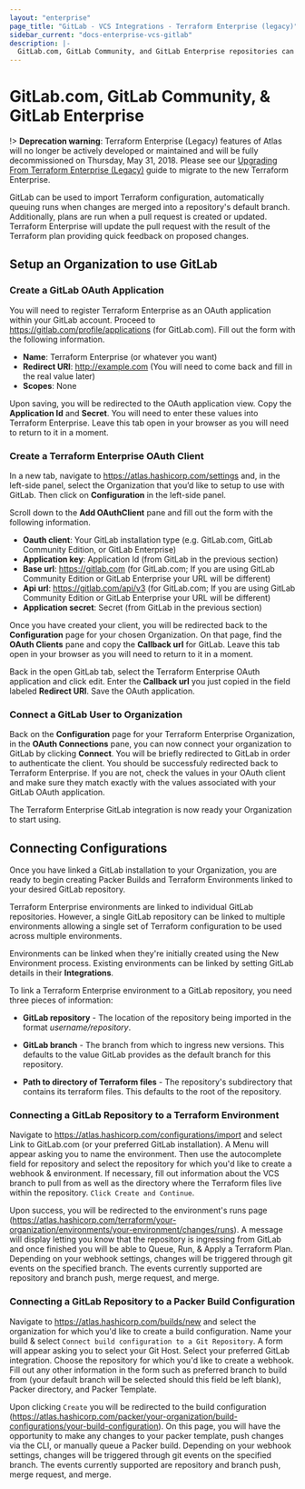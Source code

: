 ```yaml
---
layout: "enterprise"
page_title: "GitLab - VCS Integrations - Terraform Enterprise (legacy)"
sidebar_current: "docs-enterprise-vcs-gitlab"
description: |-
  GitLab.com, GitLab Community, and GitLab Enterprise repositories can be integrated with Terraform Enterprise by using push command.
---
```


# GitLab.com, GitLab Community, & GitLab Enterprise

!> **Deprecation warning**: Terraform Enterprise (Legacy) features of Atlas will no longer be actively developed or maintained and will be fully decommissioned on Thursday, May 31, 2018. Please see our [Upgrading From Terraform Enterprise (Legacy)](https://www.terraform.io/docs/enterprise/upgrade/index.html) guide to migrate to the new Terraform Enterprise.

GitLab can be used to import Terraform configuration, automatically
queuing runs when changes are merged into a repository's default branch.
Additionally, plans are run when a pull request is created or updated. Terraform
Enterprise will update the pull request with the result of the Terraform plan
providing quick feedback on proposed changes.

## Setup an Organization to use GitLab

### Create a GitLab OAuth Application

You will need to register Terraform Enterprise as an OAuth application within your GitLab account. Proceed to https://gitlab.com/profile/applications (for GitLab.com). Fill out the form with the following information.

- **Name**: Terraform Enterprise (or whatever you want)
- **Redirect URI**: http://example.com (You will need to come back and fill in the real value later)
- **Scopes**: None

Upon saving, you will be redirected to the OAuth application view. Copy the **Application Id** and **Secret**. You will need to enter these values into Terraform Enterprise. Leave this tab open in your browser as you will need to return to it in a moment.


### Create a Terraform Enterprise OAuth Client

In a new tab, navigate to https://atlas.hashicorp.com/settings and, in the left-side panel, select the Organization that you’d like to setup to use with GitLab. Then click on **Configuration** in the left-side panel.

Scroll down to the **Add OAuthClient** pane and fill out the form with the following information.

- **Oauth client**: Your GitLab installation type (e.g. GitLab.com, GitLab Community Edition, or GitLab Enterprise)
- **Application key**: Application Id (from GitLab in the previous section)
- **Base url**: https://gitlab.com (for GitLab.com; If you are using GitLab Community Edition or GitLab Enterprise your URL will be different)
- **Api url**: https://gitlab.com/api/v3 (for GitLab.com; If you are using GitLab Community Edition or GitLab Enterprise your URL will be different)
- **Application secret**: Secret (from GitLab in the previous section)

Once you have created your client, you will be redirected back to the **Configuration** page for your chosen Organization. On that page, find the **OAuth Clients** pane and copy the **Callback url** for GitLab. Leave this tab open in your browser as you will need to return to it in a moment.

Back in the open GitLab tab, select the Terraform Enterprise OAuth application and click edit. Enter the **Callback url** you just copied in the field labeled **Redirect URI**. Save the OAuth application.

### Connect a GitLab User to Organization

Back on the **Configuration** page for your Terraform Enterprise Organization, in the **OAuth Connections** pane, you can now connect your organization to GitLab by clicking **Connect**. You will be briefly redirected to GitLab in order to authenticate the client. You should be successfuly redirected back to Terraform Enterprise. If you are not, check the values in your OAuth client and make sure they match exactly with the values associated with your GitLab OAuth application.

The Terraform Enterprise GitLab integration is now ready your Organization to start using.

## Connecting Configurations

Once you have linked a GitLab installation to your Organization,
you are ready to begin creating Packer Builds and Terraform Environments linked
to your desired GitLab repository.

Terraform Enterprise environments are linked to individual GitLab  repositories.
However, a single GitLab repository can be linked to multiple environments
allowing a single set of Terraform configuration to be used across multiple
environments.

Environments can be linked when they're initially created using the New
Environment process. Existing environments can be linked by setting GitLab
details in their **Integrations**.

To link a Terraform Enterprise environment to a GitLab repository, you need
three pieces of information:

- **GitLab repository** - The location of the repository being imported in the
format _username/repository_.

- **GitLab branch** - The branch from which to ingress new versions. This
defaults to the value GitLab  provides as the default branch for this repository.

- **Path to directory of Terraform files** - The repository's subdirectory that
contains its terraform files. This defaults to the root of the repository.

### Connecting a GitLab Repository to a Terraform Environment

Navigate to https://atlas.hashicorp.com/configurations/import and select Link to GitLab.com (or your preferred GitLab installation). A Menu will appear asking you to name the environment. Then use the autocomplete field for repository and select the repository for which you'd like to create a webhook & environment. If necessary, fill out information about the VCS branch to pull from as well as the directory where the Terraform files live within the repository. `Click Create and Continue`.

Upon success, you will be redirected to the environment's runs page (https://atlas.hashicorp.com/terraform/your-organization/environments/your-environment/changes/runs). A message will display letting you know that the repository is ingressing from GitLab and once finished you will be able to Queue, Run, & Apply a Terraform Plan. Depending on your webhook settings, changes will be triggered through git events on the specified branch. The events currently supported are repository and branch push, merge request, and merge.

### Connecting a GitLab Repository to a Packer Build Configuration

Navigate to https://atlas.hashicorp.com/builds/new and select the organization for which you'd like to create a build configuration. Name your build & select `Connect build configuration to a Git Repository`. A form will appear asking you to select your Git Host. Select your preferred GitLab integration. Choose the repository for which you'd like to create a webhook. Fill out any other information in the form such as preferred branch to build from (your default branch will be selected should this field be left blank), Packer directory, and Packer Template.

Upon clicking `Create` you will be redirected to the build configuration (https://atlas.hashicorp.com/packer/your-organization/build-configurations/your-build-configuration). On this page, you will have the opportunity to make any changes to your packer template, push changes via the CLI, or manually queue a Packer build. Depending on your webhook settings, changes will be triggered through git events on the specified branch. The events currently supported are repository and branch push, merge request, and merge.
